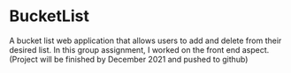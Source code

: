 # BucketList
A bucket list web application that allows users to add and delete from their desired list. In this group assignment, I worked on the front end aspect. (Project will be finished by December 2021 and pushed to github)

